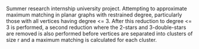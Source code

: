 Summer research internship university project. Attempting to approximate maximum matching in planar graphs with restrained degree, particularly those with all vertices having degree <= 3. After this reduction to degree <= 3 is performed, a second reduction where the 2-stars and 3-double-stars are removed is also performed before vertices are separated into clusters of size r and a maximum matching is calculated for each cluster.
